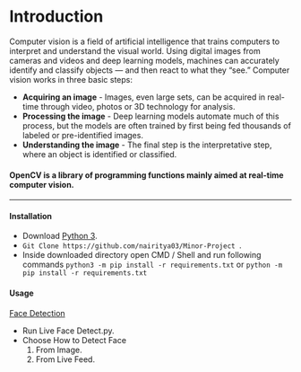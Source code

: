 # Introduction  
Computer vision is a field of artificial intelligence that trains computers to interpret and understand the visual world. Using digital images from cameras and videos and deep learning models, machines can accurately identify and classify objects — and then react to what they “see.” 
Computer vision works in three basic steps:
- **Acquiring an image** -  Images, even large sets, can be acquired in real-time through video, photos or 3D technology for analysis.
- **Processing the image** - Deep learning models automate much of this process, but the models are often trained by first being fed thousands of labeled or pre-identified images.
- **Understanding the image** - The final step is the interpretative step, where an object is identified or classified.

#### OpenCV is a library of programming functions mainly aimed at real-time computer vision.
-----------------------------------
#### Installation

- Download [Python 3](https://python.org/download/).
- ``` Git Clone https://github.com/nairitya03/Minor-Project  ```. 
- Inside downloaded directory open CMD / Shell and run following commands ``` python3 -m pip install -r requirements.txt ``` or ``` python -m pip install -r requirements.txt ```

#### Usage 
[Face Detection](https://github.com/nairitya03/Minor-Project) 
- Run Live Face Detect.py.
- Choose How to Detect Face 	
	1. From Image. 
	2. From Live Feed.